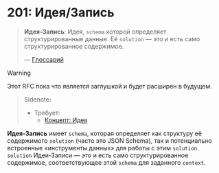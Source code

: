 # 201: Идея/Запись

> **Идея-Запись**: Идея, `schema` которой определяет структурированные данные. Её `solution` — это и есть само структурированное содержимое.
>
> — [Глоссарий](./000_glossary.md)

> [!WARNING]
> Этот RFC пока что является заглушкой и будет расширен в будущем.

> Sidenote:
>
> - Требует:
>   - [Концепт: Идея](./001_concept_idea.md)

**Идея-Запись** имеет `schema`, которая определяет как структуру её содержимого `solution` (часто это JSON Schema), так и потенциально встроенные «инструменты данных» для работы с этим `solution`. `solution` Идеи-Записи — _это_ и есть само структурированное содержимое, соответствующее этой `schema` для заданного `context`.